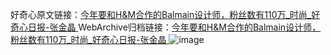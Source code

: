好奇心原文链接：[今年要和H&M合作的Balmain设计师，粉丝数有110万_时尚_好奇心日报-张金晶 ](https://www.qdaily.com/articles/9721.html)
WebArchive归档链接：[今年要和H&M合作的Balmain设计师，粉丝数有110万_时尚_好奇心日报-张金晶 ](http://web.archive.org/web/20190623154824/https://www.qdaily.com/articles/9721.html)
![image](http://ww3.sinaimg.cn/large/007d5XDply1g3vgegngb8j30u04gpe4s)